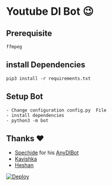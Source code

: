 # Youtube Dl Bot 😉
## Prerequisite
    ffmpeg
  
    
## install Dependencies
    pip3 install -r requirements.txt


## Setup Bot
    - Change configuration config.py  File
    - install dependencies
    - python3 -m bot
    
## Thanks ❤️
* [Spechide](https://telegram.dog/SpEcHIDe) for his [AnyDlBot](https://github.com/SpEcHiDe/AnyDLBot)
* [Kavishka](https://t.me/kavishka119)
* [Heshan](https://t.me/Dk_king_offcial)

[![Deploy](https://www.herokucdn.com/deploy/button.svg)](https://heroku.com/deploy?template=https://github.com/Bcoderx6/yash11/tree/main)
